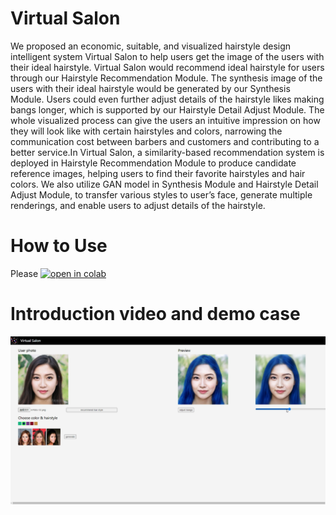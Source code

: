 # Virtual Salon

We proposed an economic, suitable, and visualized hairstyle design intelligent system
Virtual Salon to help users get the image of the users with their ideal hairstyle. Virtual
Salon would recommend ideal hairstyle for users through our Hairstyle Recommendation
Module. The synthesis image of the users with their ideal hairstyle would be generated by
our Synthesis Module. Users could even further adjust details of the hairstyle likes making bangs longer, which is supported by our Hairstyle Detail Adjust Module. The whole
visualized process can give the users an intuitive impression on how they will look like
with certain hairstyles and colors, narrowing the communication cost between barbers
and customers and contributing to a better service.In Virtual Salon, a similarity-based
recommendation system is deployed in Hairstyle Recommendation Module to produce
candidate reference images, helping users to find their favorite hairstyles and hair colors.
We also utilize GAN model in Synthesis Module and Hairstyle Detail Adjust Module,
to transfer various styles to user’s face, generate multiple renderings, and enable users
to adjust details of the hairstyle.


# How to Use
Please [![open in colab](https://colab.research.google.com/assets/colab-badge.svg)](https://colab.research.google.com/drive/1IVkbehRLXh-W7_2Xd2nLhCzqhHfWbKwr?usp=sharing)

# Introduction video and demo case
[![cover](https://github.com/alexli1998/Virtual_Salon/blob/main/clip/cover.png)](https://drive.google.com/file/d/1Iv22AXLRieoqnFPyYiOzTL7OR_g3iQBV/view?usp=sharing)
